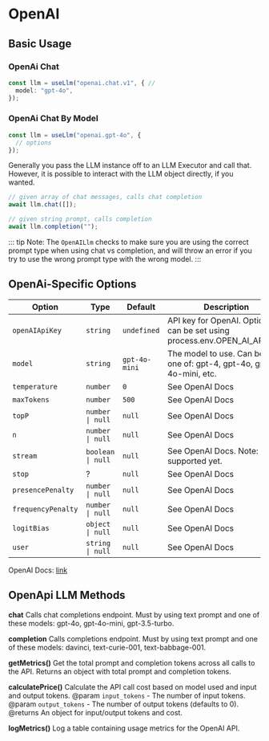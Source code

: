 # OpenAI

## Basic Usage

### OpenAi Chat

```ts
const llm = useLlm("openai.chat.v1", { //
  model: "gpt-4o",
});
```

### OpenAi Chat By Model

```ts
const llm = useLlm("openai.gpt-4o", {
  // options
});
```

Generally you pass the LLM instance off to an LLM Executor and call that. However, it is possible to interact with the LLM object directly, if you wanted.

```ts
// given array of chat messages, calls chat completion
await llm.chat([]);

// given string prompt, calls completion
await llm.completion("");
```

::: tip
Note: The `OpenAILlm` checks to make sure you are using the correct prompt type when using chat vs completion, and will throw an error if you try to use the wrong prompt type with the wrong model.
:::

## OpenAi-Specific Options

| Option             | Type              | Default       | Description                                                                 |
| ------------------ | ----------------- | ------------- | --------------------------------------------------------------------------- |
| `openAIApiKey`     | `string`          | `undefined`   | API key for OpenAI. Optionally can be set using process.env.OPEN_AI_API_KEY |
| `model`            | `string`          | `gpt-4o-mini` | The model to use. Can be any one of: gpt-4, gpt-4o, gpt-4o-mini, etc.       |
| `temperature`      | `number`          | `0`           | See OpenAI Docs                                                             |
| `maxTokens`        | `number`          | `500`         | See OpenAI Docs                                                             |
| `topP`             | `number \| null`  | `null`        | See OpenAI Docs                                                             |
| `n`                | `number \| null`  | `null`        | See OpenAI Docs                                                             |
| `stream`           | `boolean \| null` | `null`        | See OpenAI Docs. Note: Not supported yet.                                   |
| `stop`             | ?                 | `null`        | See OpenAI Docs                                                             |
| `presencePenalty`  | `number \| null`  | `null`        | See OpenAI Docs                                                             |
| `frequencyPenalty` | `number \| null`  | `null`        | See OpenAI Docs                                                             |
| `logitBias`        | `object \| null`  | `null`        | See OpenAI Docs                                                             |
| `user`             | `string \| null`  | `null`        | See OpenAI Docs                                                             |

OpenAI Docs: [link](https://platform.openai.com/docs/api-reference/completions)

## OpenApi LLM Methods

**chat**
Calls chat completions endpoint. Must by using text prompt and one of these models: gpt-4o, gpt-4o-mini, gpt-3.5-turbo.

**completion**
Calls completions endpoint. Must by using text prompt and one of these models: davinci, text-curie-001, text-babbage-001.

**getMetrics()**
Get the total prompt and completion tokens across all calls to the API. Returns an object with total prompt and completion tokens.

**calculatePrice()**
Calculate the API call cost based on model used and input and output tokens.
@param `input_tokens` - The number of input tokens.
@param `output_tokens` - The number of output tokens (defaults to 0).
@returns An object for input/output tokens and cost.

**logMetrics()**
Log a table containing usage metrics for the OpenAI API.
